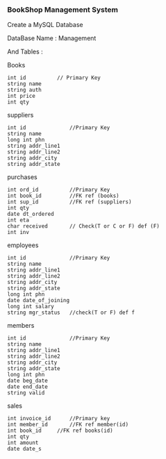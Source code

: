 
### BookShop Management System
Create a MySQL Database

DataBase Name : Management

And Tables : 

Books

    int id			// Primary Key
	string name
	string auth
	int price
	int qty

suppliers

	int id				//Primary Key
	string name
	long int phn
	string addr_line1
	string addr_line2
	string addr_city
	string addr_state

purchases

	int ord_id			//Primary Key
	int book_id		    //FK ref (books)
	int sup_id			//FK ref (suppliers)
	int qty
	date dt_ordered
	int eta
	char received		// Check(T or C or F) def (F)
	int inv

employees

	int id				//Primary Key
	string name
	string addr_line1
	string addr_line2
	string addr_city
	string addr_state
	long int phn
	date date_of_joining
	long int salary
	string mgr_status	//check(T or F) def f

members

    int id				//Primary Key
	string name
	string addr_line1
	string addr_line2
	string addr_city
	string addr_state
	long int phn
	date beg_date
	date end_date
	string valid

sales

	int invoice_id		//Primary key
    int member_id		//FK ref member(id)
	int book_id		//FK ref books(id)
	int qty
	int amount
	date date_s

